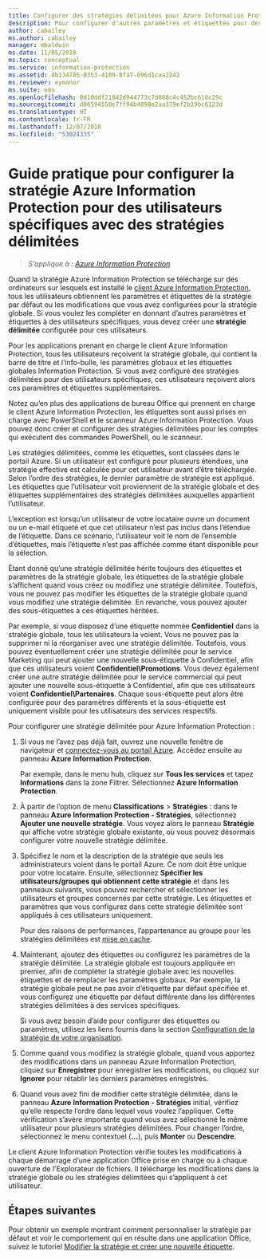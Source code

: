 ```yaml
---
title: Configurer des stratégies délimitées pour Azure Information Protection – AIP
description: Pour configurer d’autres paramètres et étiquettes pour des utilisateurs spécifiques, vous devez configurer une stratégie délimitée pour Azure Information Protection.
author: cabailey
ms.author: cabailey
manager: mbaldwin
ms.date: 11/05/2018
ms.topic: conceptual
ms.service: information-protection
ms.assetid: 4b134785-0353-4109-8fa7-096d1caa2242
ms.reviewer: eymanor
ms.suite: ems
ms.openlocfilehash: 8d10ddf21842d944773c7d088c4c452bc618c29c
ms.sourcegitcommit: d06594550e7ff94b4098a2aa379ef2b19bc6123d
ms.translationtype: HT
ms.contentlocale: fr-FR
ms.lasthandoff: 12/07/2018
ms.locfileid: "53024335"
---
```

# <a name="how-to-configure-the-azure-information-protection-policy-for-specific-users-by-using-scoped-policies"></a>Guide pratique pour configurer la stratégie Azure Information Protection pour des utilisateurs spécifiques avec des stratégies délimitées

>*S’applique à : [Azure Information Protection](https://azure.microsoft.com/pricing/details/information-protection)*

Quand la stratégie Azure Information Protection se télécharge sur des ordinateurs sur lesquels est installé le [client Azure Information Protection](https://www.microsoft.com/en-us/download/details.aspx?id=53018), tous les utilisateurs obtiennent les paramètres et étiquettes de la stratégie par défaut ou les modifications que vous avez configurées pour la stratégie globale. Si vous voulez les compléter en donnant d’autres paramètres et étiquettes à des utilisateurs spécifiques, vous devez créer une **stratégie délimitée** configurée pour ces utilisateurs.

Pour les applications prenant en charge le client Azure Information Protection, tous les utilisateurs reçoivent la stratégie globale, qui contient la barre de titre et l’info-bulle, les paramètres globaux et les étiquettes globales Information Protection. Si vous avez configuré des stratégies délimitées pour des utilisateurs spécifiques, ces utilisateurs reçoivent alors ces paramètres et étiquettes supplémentaires. 

Notez qu’en plus des applications de bureau Office qui prennent en charge le client Azure Information Protection, les étiquettes sont aussi prises en charge avec PowerShell et le scanneur Azure Information Protection. Vous pouvez donc créer et configurer des stratégies délimitées pour les comptes qui exécutent des commandes PowerShell, ou le scanneur. 

Les stratégies délimitées, comme les étiquettes, sont classées dans le portail Azure. Si un utilisateur est configuré pour plusieurs étendues, une stratégie effective est calculée pour cet utilisateur avant d’être téléchargée. Selon l’ordre des stratégies, le dernier paramètre de stratégie est appliqué. Les étiquettes que l’utilisateur voit proviennent de la stratégie globale et des étiquettes supplémentaires des stratégies délimitées auxquelles appartient l’utilisateur.

L’exception est lorsqu’un utilisateur de votre locataire ouvre un document ou un e-mail étiqueté et que cet utilisateur n’est pas inclus dans l’étendue de l’étiquette. Dans ce scénario, l’utilisateur voit le nom de l’ensemble d’étiquettes, mais l’étiquette n’est pas affichée comme étant disponible pour la sélection.  

Étant donné qu’une stratégie délimitée hérite toujours des étiquettes et paramètres de la stratégie globale, les étiquettes de la stratégie globale s’affichent quand vous créez ou modifiez une stratégie délimitée. Toutefois, vous ne pouvez pas modifier les étiquettes de la stratégie globale quand vous modifiez une stratégie délimitée. En revanche, vous pouvez ajouter des sous-étiquettes à ces étiquettes héritées.

Par exemple, si vous disposez d’une étiquette nommée **Confidentiel** dans la stratégie globale, tous les utilisateurs la voient. Vous ne pouvez pas la supprimer ni la réorganiser avec une stratégie délimitée. Toutefois, vous pouvez éventuellement créer une stratégie délimitée pour le service Marketing qui peut ajouter une nouvelle sous-étiquette à Confidentiel, afin que ces utilisateurs voient **Confidentiel\Promotions**. Vous devez également créer une autre stratégie délimitée pour le service commercial qui peut ajouter une nouvelle sous-étiquette à Confidentiel, afin que ces utilisateurs voient **Confidentiel\Partenaires**. Chaque sous-étiquette peut alors être configurée pour des paramètres différents et la sous-étiquette est uniquement visible pour les utilisateurs des services respectifs.

Pour configurer une stratégie délimitée pour Azure Information Protection :

1. Si vous ne l’avez pas déjà fait, ouvrez une nouvelle fenêtre de navigateur et [connectez-vous au portail Azure](configure-policy.md#signing-in-to-the-azure-portal). Accédez ensuite au panneau **Azure Information Protection**.

    Par exemple, dans le menu hub, cliquez sur **Tous les services** et tapez **Informations** dans la zone Filtrer. Sélectionnez **Azure Information Protection**.

2. À partir de l’option de menu **Classifications** > **Stratégies** : dans le panneau **Azure Information Protection - Stratégies**, sélectionnez **Ajouter une nouvelle stratégie**. Vous voyez alors le panneau **Stratégie** qui affiche votre stratégie globale existante, où vous pouvez désormais configurer votre nouvelle stratégie délimitée.

3. Spécifiez le nom et la description de la stratégie que seuls les administrateurs voient dans le portail Azure. Ce nom doit être unique pour votre locataire. Ensuite, sélectionnez **Spécifier les utilisateurs/groupes qui obtiennent cette stratégie** et dans les panneaux suivants, vous pouvez rechercher et sélectionner les utilisateurs et groupes concernés par cette stratégie. Les étiquettes et paramètres que vous configurez dans cette stratégie délimitée sont appliqués à ces utilisateurs uniquement.
    
    Pour des raisons de performances, l’appartenance au groupe pour les stratégies délimitées est [mise en cache](prepare.md#group-membership-caching-by-azure-information-protection).

4. Maintenant, ajoutez des étiquettes ou configurez les paramètres de la stratégie délimitée. La stratégie globale est toujours appliquée en premier, afin de compléter la stratégie globale avec les nouvelles étiquettes et de remplacer les paramètres globaux. Par exemple, la stratégie globale peut ne pas avoir d’étiquette par défaut spécifiée et vous configurez une étiquette par défaut différente dans les différentes stratégies délimitées à des services spécifiques.

    Si vous avez besoin d’aide pour configurer des étiquettes ou paramètres, utilisez les liens fournis dans la section [Configuration de la stratégie de votre organisation](configure-policy.md#configuring-your-organizations-policy).

6. Comme quand vous modifiez la stratégie globale, quand vous apportez des modifications dans un panneau Azure Information Protection, cliquez sur **Enregistrer** pour enregistrer les modifications, ou cliquez sur **Ignorer** pour rétablir les derniers paramètres enregistrés. 

7. Quand vous avez fini de modifier cette stratégie délimitée, dans le panneau **Azure Information Protection - Stratégies** initial, vérifiez qu’elle respecte l’ordre dans lequel vous voulez l’appliquer. Cette vérification s’avère importante quand vous avez sélectionné le même utilisateur pour plusieurs stratégies délimitées. Pour changer l’ordre, sélectionnez le menu contextuel (**...**), puis **Monter** ou **Descendre**. 

Le client Azure Information Protection vérifie toutes les modifications à chaque démarrage d’une application Office prise en charge ou à chaque ouverture de l'Explorateur de fichiers. Il télécharge les modifications dans la stratégie globale ou les stratégies délimitées qui s’appliquent à cet utilisateur.

## <a name="next-steps"></a>Étapes suivantes

Pour obtenir un exemple montrant comment personnaliser la stratégie par défaut et voir le comportement qui en résulte dans une application Office, suivez le tutoriel [Modifier la stratégie et créer une nouvelle étiquette](infoprotect-quick-start-tutorial.md).

